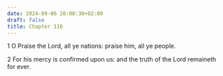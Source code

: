 ```yaml
---
date: 2024-09-06 20:00:30+02:00
draft: false
title: Chapter 116
---
```




1 O Praise the Lord, all ye nations: praise him, all ye people.

2 For his mercy is confirmed upon us: and the truth of the Lord remaineth for ever.

